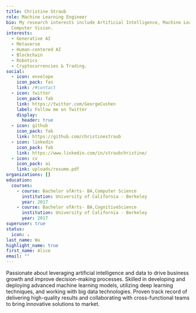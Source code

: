```yaml
---
title: Christine Straub
role: Machine Learning Engineer
bio: My research interests include Artificial Intelligence, Machine Learning,
  Computer Vision.
interests:
  - Generative AI
  - Metaverse
  - Human-centered AI
  - Blockchain
  - Robotics
  - Cryptocurrencies & Trading.
social:
  - icon: envelope
    icon_pack: fas
    link: /#contact
  - icon: twitter
    icon_pack: fab
    link: https://twitter.com/GeorgeCushen
    label: Follow me on Twitter
    display:
      header: true
  - icon: github
    icon_pack: fab
    link: https://github.com/christinestraub
  - icon: linkedin
    icon_pack: fab
    link: https://www.linkedin.com/in/straubchristine/
  - icon: cv
    icon_pack: ai
    link: uploads/resume.pdf
organizations: []
education:
  courses:
    - course: Bachelor ofArts- BA,Computer Science
      institution: University of California - Berkeley
      year: 2017
    - course: Bachelor ofArts- BA,CognitiveScience
      institution: University of California - Berkeley
      year: 2017
superuser: true
status:
  icon: ☕️
last_name: Wu
highlight_name: true
first_name: Alice
email: ""
---
```

Passionate about leveraging artificial intelligence and data to
drive business growth and improve decision-making
processes. Skilled in developing and deploying advanced
machine learning models, utilizing deep learning
techniques, and working with big data technologies. Proven
track record of delivering high-quality results and
collaborating with cross-functional teams to bring innovative
solutions to market.